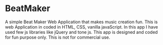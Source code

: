 # BeatMaker
A simple Beat Maker Web Application that makes music creation fun. This is web Application in coded in HTML, CSS, vanilla javaScript. In this app I have used few js libraries like jQuery and tone js. This app is designed and coded for fun purpose only. This is not for commercial use.
